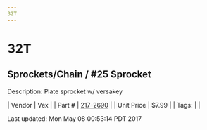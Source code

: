 ```yaml
---
32T
---
```


# 32T
## Sprockets/Chain / #25 Sprocket
Description: 	Plate sprocket w/ versakey 

| Vendor | Vex | 
| Part # | [217-2690](http://www.vexrobotics.com/vexpro/motion/sprockets-and-chain/25-sprockets.html) | 
| Unit Price | $7.99 | 
| Tags: |  | 

Last updated: Mon May 08 00:53:14 PDT 2017